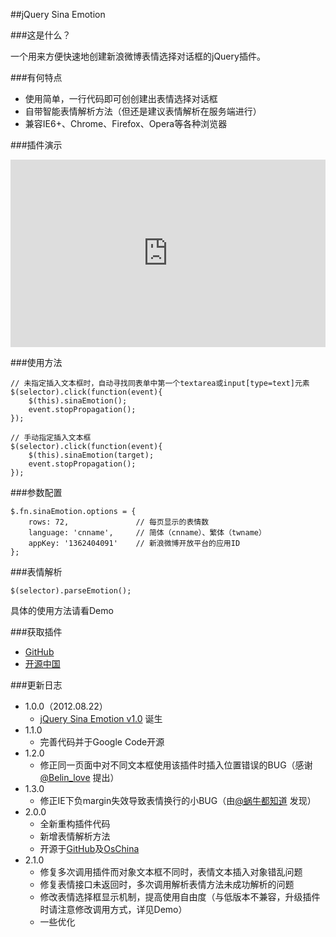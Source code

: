 ##jQuery Sina Emotion

###这是什么？

一个用来方便快速地创建新浪微博表情选择对话框的jQuery插件。

###有何特点

 - 使用简单，一行代码即可创创建出表情选择对话框
 - 自带智能表情解析方法（但还是建议表情解析在服务端进行）
 - 兼容IE6+、Chrome、Firefox、Opera等各种浏览器
<!--more-->

###插件演示

<iframe style="width: 100%; height: 300px" src="http://sandbox.runjs.cn/show/biebksny" allowfullscreen="allowfullscreen" frameborder="0"></iframe>

###使用方法

	// 未指定插入文本框时，自动寻找同表单中第一个textarea或input[type=text]元素
	$(selector).click(function(event){
		$(this).sinaEmotion();
		event.stopPropagation();
	});

	// 手动指定插入文本框
	$(selector).click(function(event){
		$(this).sinaEmotion(target);
		event.stopPropagation();
	});

###参数配置

	$.fn.sinaEmotion.options = {
		rows: 72,				// 每页显示的表情数
		language: 'cnname',		// 简体（cnname）、繁体（twname）
		appKey: '1362404091'	// 新浪微博开放平台的应用ID
	};

###表情解析

	$(selector).parseEmotion();

具体的使用方法请看Demo

###获取插件
 - [GitHub](https://github.com/Lanfei/jQuery-Sina-Emotion)
 - [开源中国](http://git.oschina.net/lanfei/jQuery-Sina-Emotion)

###更新日志

 - 1.0.0（2012.08.22）
	 - [jQuery Sina Emotion v1.0][1] 诞生
 - 1.1.0
	 - 完善代码并于Google Code开源
 - 1.2.0
	 - 修正同一页面中对不同文本框使用该插件时插入位置错误的BUG（感谢[@Belin_love][2] 提出）
 - 1.3.0
	 - 修正IE下负margin失效导致表情换行的小BUG（由[@蜗牛都知道][3] 发现）
 - 2.0.0
	 - 全新重构插件代码
	 - 新增表情解析方法
	 - 开源于[GitHub][4]及[OsChina][5]
 - 2.1.0
	 - 修复多次调用插件而对象文本框不同时，表情文本插入对象错乱问题
	 - 修复表情接口未返回时，多次调用解析表情方法未成功解析的问题
	 - 修改表情选择框显示机制，提高使用自由度（与低版本不兼容，升级插件时请注意修改调用方式，详见Demo）
	 - 一些优化


  [1]: http://www.clanfei.com/2012/08/1644.html
  [2]: http://weibo.com/122311620
  [3]: http://binary.duapp.com/
  [4]: https://github.com/Lanfei/jQuery-Sina-Emotion
  [5]: http://git.oschina.net/lanfei/jQuery-Sina-Emotion
